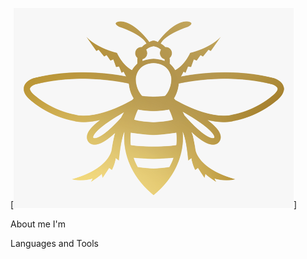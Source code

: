 [![Header](https://github.com/ValleyBee/ValleyBee/blob/main/assets/107-1079631_bee-clip-art-gold-hd-png-download.png)]

About me
I'm

Languages and Tools
